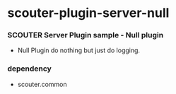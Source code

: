 # scouter-plugin-server-null
### SCOUTER Server Plugin sample - Null plugin

- Null Plugin do nothing but just do logging.

### dependency
- scouter.common

